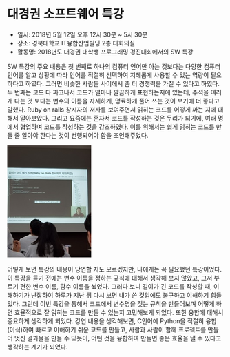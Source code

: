 # 대경권 소프트웨어 특강

* 일시: 2018년 5월 12일 오후 12시 30분 ~ 5시 30분
* 장소: 경북대학교 IT융합산업빌딩 2층 대회의실
* 활동명: 2018년도 대경권 대학생 프로그래밍 경진대회에서의 SW 특강

SW 특강의 주요 내용은 첫 번째로 하나의 컴퓨터 언어만 아는 것보다는 다양한 컴퓨터 언어를 알고 상황에 따라 언어를 적절히 선택하여 지혜롭게 사용할 수 있는 역량이 필요하다고 하였다. 그러면 비슷한 사람들 사이에서 좀 더 경쟁력을 가질 수 있다고 하였다. 두 번째는 코드 다 짜고나서 코드가 얼마나 깔끔하게 표현하는지에 있는데, 주석을 여러 개 다는 것 보다는 변수의 이름을 자세하게, 명료하게 풀어 쓰는 것이 보기에 더 좋다고 말했다. Ruby on rails 창시자의 저자를 보여주면서 읽히는 코드를 어떻게 짜는 지에 대해서 알아보았다. 그리고 요즘에는 혼자서 코드를 작성하는 것은 무리가 되기에, 여러 명에서 협업하며 코드를 작성하는 것을 강조하였다. 이를 위해서는 쉽게 읽히는 코드를 만들 줄 알아야 한다는 것이 선행되어야 함을 조언해주었다.

![screen](./img/1-1.jpg)

어떻게 보면 특강의 내용이 당연할 지도 모르겠지만, 나에게는 꼭 필요했던 특강이었다. 이 특강을 듣기 전에는 변수 이름을 정하는 규칙에 대해서 생각해 보지 않았고, 그저 부르기 편한 변수 이름, 함수 이름을 썼었다. 그러다 보니 길이가 긴 코드를 작성할 때, 이해하기가 난잡하여 하루가 지난 뒤 다시 보면 내가 쓴 것임에도 불구하고 이해하기 힘들었다. 그런데 이번 특강을 통해서 코드에서 변수명을 짓는 규칙을 만들어보며 어떻게 하면 효율적으로 잘 읽히는 코드를 만들 수 있는지 고민해보게 되었다.
또한 융합에 대해서 중요하게 생각하게 되었다. 강연 내용을 생각해보면, C언어에 Python을 적절히 융합(이식)하여 빠르고 이해하기 쉬운 코드를 만들고, 사람과 사람이 함께 프로젝트를 만들어 멋진 결과물을 만들 수 있듯이, 어떤 것을 융합하여 만들면 좋은 효율을 낼 수 있다고 생각하는 계기가 되었다.

